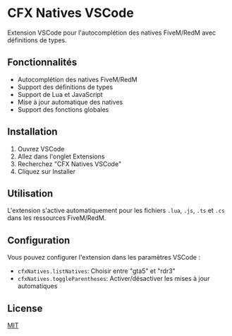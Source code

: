 # CFX Natives VSCode

Extension VSCode pour l'autocomplétion des natives FiveM/RedM avec définitions de types.

## Fonctionnalités

- Autocomplétion des natives FiveM/RedM
- Support des définitions de types
- Support de Lua et JavaScript
- Mise à jour automatique des natives
- Support des fonctions globales

## Installation

1. Ouvrez VSCode
2. Allez dans l'onglet Extensions
3. Recherchez "CFX Natives VSCode"
4. Cliquez sur Installer

## Utilisation

L'extension s'active automatiquement pour les fichiers `.lua`, `.js`, `.ts` et `.cs` dans les ressources FiveM/RedM.

## Configuration

Vous pouvez configurer l'extension dans les paramètres VSCode :

- `cfxNatives.listNatives`: Choisir entre "gta5" et "rdr3"
- `cfxNatives.toggleParentheses`: Activer/désactiver les mises à jour automatiques

## License

[MIT](https://github.com/sup2ak/cfx-natives-vscode/blob/main/LICENSE)